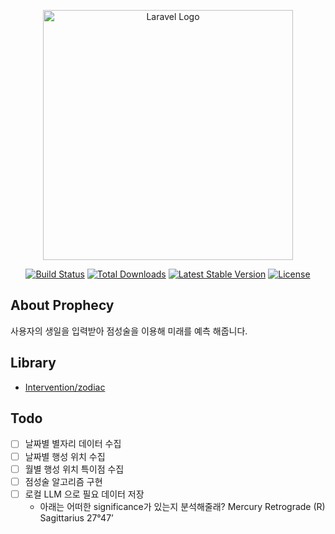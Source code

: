 <p align="center"><a href="https://laravel.com" target="_blank"><img src="https://raw.githubusercontent.com/laravel/art/master/logo-lockup/5%20SVG/2%20CMYK/1%20Full%20Color/laravel-logolockup-cmyk-red.svg" width="400" alt="Laravel Logo"></a></p>

<p align="center">
<a href="https://github.com/laravel/framework/actions"><img src="https://github.com/laravel/framework/workflows/tests/badge.svg" alt="Build Status"></a>
<a href="https://packagist.org/packages/laravel/framework"><img src="https://img.shields.io/packagist/dt/laravel/framework" alt="Total Downloads"></a>
<a href="https://packagist.org/packages/laravel/framework"><img src="https://img.shields.io/packagist/v/laravel/framework" alt="Latest Stable Version"></a>
<a href="https://packagist.org/packages/laravel/framework"><img src="https://img.shields.io/packagist/l/laravel/framework" alt="License"></a>
</p>

## About Prophecy

사용자의 생일을 입력받아 점성술을 이용해 미래를 예측 해줍니다.

## Library
- [Intervention/zodiac](https://github.com/Intervention/zodiac)

## Todo
- [ ] 날짜별 별자리 데이터 수집
- [ ] 날짜별 행성 위치 수집
- [ ] 월별 행성 위치 특이점 수집
- [ ] 점성술 알고리즘 구현
- [ ] 로컬 LLM 으로 필요 데이터 저장
  - 아래는 어떠한 significance가 있는지 분석해줄래?
    Mercury Retrograde (R)   Sagittarius 27°47’


